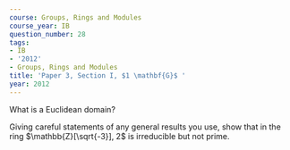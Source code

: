 ```yaml
---
course: Groups, Rings and Modules
course_year: IB
question_number: 28
tags:
- IB
- '2012'
- Groups, Rings and Modules
title: 'Paper 3, Section I, $1 \mathbf{G}$ '
year: 2012
---
```




What is a Euclidean domain?

Giving careful statements of any general results you use, show that in the ring $\mathbb{Z}[\sqrt{-3}], 2$ is irreducible but not prime.
